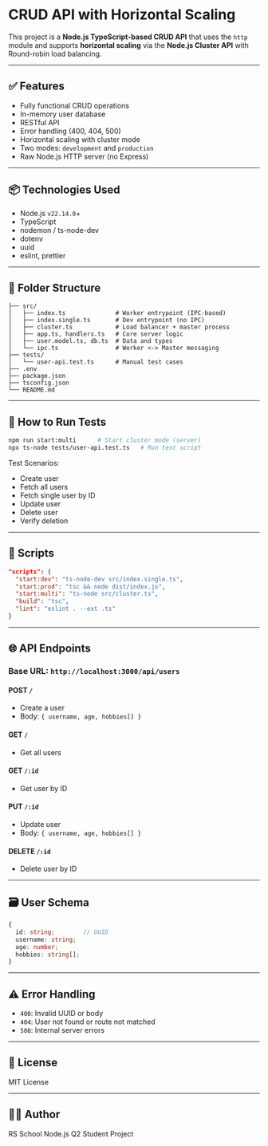# CRUD API with Horizontal Scaling

This project is a **Node.js TypeScript-based CRUD API** that uses the `http` module and supports **horizontal scaling** via the **Node.js Cluster API** with Round-robin load balancing.

---

## ✅ Features

- Fully functional CRUD operations
- In-memory user database
- RESTful API
- Error handling (400, 404, 500)
- Horizontal scaling with cluster mode
- Two modes: `development` and `production`
- Raw Node.js HTTP server (no Express)

---

## 📦 Technologies Used

- Node.js `v22.14.0`+
- TypeScript
- nodemon / ts-node-dev
- dotenv
- uuid
- eslint, prettier

---

## 📁 Folder Structure

```
├── src/
│   ├── index.ts              # Worker entrypoint (IPC-based)
│   ├── index.single.ts       # Dev entrypoint (no IPC)
│   ├── cluster.ts            # Load balancer + master process
│   ├── app.ts, handlers.ts   # Core server logic
│   ├── user.model.ts, db.ts  # Data and types
│   └── ipc.ts                # Worker <-> Master messaging
├── tests/
│   └── user-api.test.ts      # Manual test cases
├── .env
├── package.json
├── tsconfig.json
└── README.md
```

---

## 🧪 How to Run Tests

```bash
npm run start:multi      # Start cluster mode (server)
npx ts-node tests/user-api.test.ts   # Run test script
```

Test Scenarios:
- Create user
- Fetch all users
- Fetch single user by ID
- Update user
- Delete user
- Verify deletion

---

## 🚀 Scripts

```json
"scripts": {
  "start:dev": "ts-node-dev src/index.single.ts",
  "start:prod": "tsc && node dist/index.js",
  "start:multi": "ts-node src/cluster.ts",
  "build": "tsc",
  "lint": "eslint . --ext .ts"
}
```

---

## 🌐 API Endpoints

### Base URL: `http://localhost:3000/api/users`

#### POST `/`
- Create a user
- Body: `{ username, age, hobbies[] }`

#### GET `/`
- Get all users

#### GET `/:id`
- Get user by ID

#### PUT `/:id`
- Update user
- Body: `{ username, age, hobbies[] }`

#### DELETE `/:id`
- Delete user by ID

---

## 🗃️ User Schema
```ts
{
  id: string;        // UUID
  username: string;
  age: number;
  hobbies: string[];
}
```

---

## ⚠️ Error Handling
- `400`: Invalid UUID or body
- `404`: User not found or route not matched
- `500`: Internal server errors

---

## 📄 License
MIT License

---

## 👨‍💻 Author
RS School Node.js Q2 Student Project
